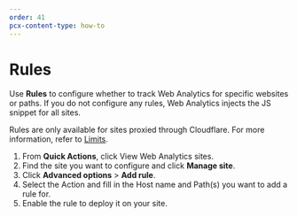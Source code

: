 ```yaml
---
order: 41
pcx-content-type: how-to
---
```


# Rules

Use **Rules** to configure whether to track Web Analytics for specific websites or paths. If you do not configure any rules, Web Analytics injects the JS snippet for all sites.

Rules are only available for sites proxied through Cloudflare. For more information, refer to [Limits](/web-analytics/understanding-web-analytics/limits/).

1. From **Quick Actions**, click View Web Analytics sites.
2. Find the site you want to configure and click **Manage site**.
3. Click **Advanced options** > **Add rule**.
4. Select the Action and fill in the Host name and Path(s) you want to add a rule for.
5. Enable the rule to deploy it on your site.
